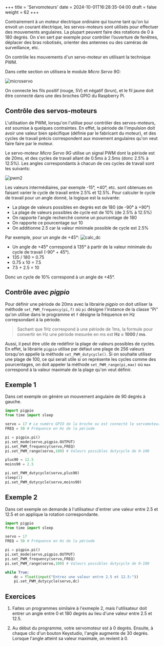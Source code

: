 +++
title = 'Servomoteurs'
date = 2024-10-01T16:28:35-04:00
draft = false
weight = 62
+++

Contrairement à un moteur électrique ordinaire qui tourne tant qu'on lui envoit un courant électrique, les servos-moteurs sont utilisés pour effectuer des mouvements angulaires. La plupart peuvent faire des rotations de 0 à 180 degrés. On s'en sert par exemple pour contrôler l’ouverture de fenêtres, déplacer des bras robotisés, orienter des antennes ou des caméras de surveillance, etc.

On contrôle les mouvements d'un servo-moteur en utilisant la technique PWM.

Dans cette section on utilisera le module *Micro Servo 9G*:

![microservo](/420-314/images/microservo.png)

On connecte les fils positif (rouge, 5V) et négatif (brun), et le fil jaune doit être connecté dans une des broches GPIO du Raspberry Pi.

## Contrôle des servos-moteurs
L'utilisation de PWM, lorsqu'on l'utilise pour contrôler des servos-moteurs, est soumise à quelques contraintes. En effet, la période de l'impulsion doit avoir une valeur bien spécifique (définie par le fabricant du moteur), et des cycles de travail précis correspondent aux movement angulaires qu'on veut faire faire par le moteur.

<!-- Si on se fie aux [spécification techniques](http://www.ee.ic.ac.uk/pcheung/teaching/DE1_EE/stores/sg90_datasheet.pdf), -->
Le servo-moteur *Micro Servo 9G* utilise un signal PWM dont la période est de 20ms, et des cycles de travail allant de 0.5ms à 2.5ms (donc 2.5% à 12.5%). Les angles correspondants à chacun de ces cycles de travail sont les suivants:

![pwm2](/420-314/images/pwm2.png)

Les valeurs intermédiaires, par exemple -15°, +40°, etc. sont obtenues en faisant varier le cycle de travail entre 2.5% et 12.5%. Pour calculer le cycle de travail pour un angle donné, la logique est la suivante:

+ La plage de valeurs possibles en degrés est de 180 (de -90° à +90°)
+ La plage de valeurs possibles de cycle est de 10% (de 2.5% à 12.5%)
+ On rapporte l'angle recherché comme un pourcentage de 180
+ On rapporte ce pourcentage sur 10
+ On additionne 2.5 car la valeur minimale possible de cycle est 2.5%
  
Par exemple, pour un angle de +45°:
![calc_dc](/420-314/images/calc_dc.png)

+ Un angle de +45° correspond à 135° à partir de la valeur minimale du cycle de travail (-90° + 45°). 
+ 135 / 180 = 0.75
+ 0.75 x 10 = 7.5
+ 7.5 + 2.5 = 10

Donc un cycle de 10% correspond à un angle de +45°.

## Contrôle avec _pigpio_
Pour définir une période de 20ms avec la librairie *pigpio* on doit utiliser la méthode ``set_PWM_frequency(pi,f)`` où ``pi`` désigne l'instance de la classe "Pi" qu'on utilise dans le programme et ``f`` désigne la fréquence en Hz correpsondant à la période. 

> Sachant que 1Hz correspond à une période de 1ms, la formule pour convertir en Hz une période mesurée en ms est **Hz = 1000 / ms**.

Aussi, il peut être utile de redéfinir la plage de valeurs possibles de cycles. En effet, la librairie ``pigpio`` utilise par défaut une plage de 256 valeurs lorsqu'on appelle la méthode ``set_PWM_dutycycle()``. Si on souhaite utiliser une plage de 100, ce qui serait utile si on représente les cycles comme des pourcentages, on doit appeler la méthode ``set_PWM_range(pi,max)`` où ``max`` correspond à la valeur maximale de la plage qu'on veut définir.


## Exemple 1
Dans cet exemple on génère un mouvement angulaire de 90 degrés à gauche.

```python
import pigpio
from time import sleep

servo = 17 # Le numéro GPIO de la broche ou est connecté le servomoteur
FREQ = 50 # Fréquence en Hz de la période

pi = pigpio.pi()
pi.set_mode(servo,pigpio.OUTPUT)
pi.set_PWM_frequency(servo,FREQ)
pi.set_PWM_range(servo,100) # Valeurs possibles dutycycle de 0-100

plus90 = 12.5
moins90 = 2.5

pi.set_PWM_dutycycle(servo,plus90)
sleep(1)
pi.set_PWM_dutycycle(servo,moins90)
```

## Exemple 2
Dans cet exemple on demande à l'utilisateur d'entrer une valeur entre 2.5 et 12.5 et on applique la rotation correspondante. 
```python
import pigpio
from time import sleep

servo = 17
FREQ = 50 # Fréquence en Hz de la période

pi = pigpio.pi()
pi.set_mode(servo,pigpio.OUTPUT)
pi.set_PWM_frequency(servo,FREQ)
pi.set_PWM_range(servo,100) # Valeurs possibles dutycycle de 0-100

while True:
    dc = float(input("Entrez une valeur entre 2.5 et 12.5:"))
    pi.set_PWM_dutycycle(servo,dc)
```

## Exercices

1. Faites un programmes similaire à l'exmeple 2, mais l'utilisateur doit entrer un angle entre 0 et 180 degrés au lieu d'une valeur entre 2.5 et 12.5.
<!--
```python
import pigpio
from time import sleep

servo = 17
FREQ = 50 # Fréquence en Hz de la période

pi = pigpio.pi()
pi.set_mode(servo,pigpio.OUTPUT)
pi.set_PWM_frequency(servo,FREQ)
pi.set_PWM_range(servo,100) # Valeurs possibles dutycycle de 0-100

while True:
    dc = float(input("Entrez une valeur entre 0 et 180:"))
    dc = dc / 18 + 2.5
        pi.set_PWM_dutycycle(servo,dc)
```
-->

2. Au début du programme, votre servomoteur est à 0 degrés. Ensuite, à chaque clic d'un bouton Keystudio, l'angle augmente de 30 degrés. Lorsque l'angle atteint sa valeur maximale, on revient à 0.


